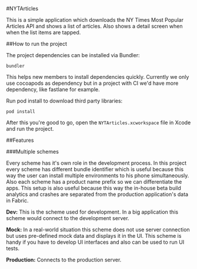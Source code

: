 #NYTArticles

This is a simple application which downloads the NY Times Most Popular Articles API and shows a list of articles. Also shows a detail screen when when the list items are tapped.

##How to run the project

The project dependencies can be installed via Bundler:

```
bundler
```

This helps new members to install dependencies quickly. Currently we only use cocoapods as dependency but in a project with CI we'd have more dependency, like fastlane for example.

Run pod install to download third party libraries:

```
pod install
```

After this you're good to go, open the `NYTArticles.xcworkspace` file in Xcode and run the project.

##Features

###Multiple schemes

Every scheme has it's own role in the development process. In this project every scheme has different bundle identifier which is useful because this way the user can install multiple environments to his phone simultaneously. Also each scheme has a product name prefix so we can differentiate the apps. This setup is also useful because this way the in-house beta build analytics and crashes are separated from the production application's data in Fabric.

**Dev:** This is the scheme used for development. In a big application this scheme would connect to the development server.

**Mock:** In a real-world situation this scheme does not use server connection but uses pre-defined mock data and displays it in the UI. This scheme is handy if you have to develop UI interfaces and also can be used to run UI tests.

**Production:** Connects to the production server.
